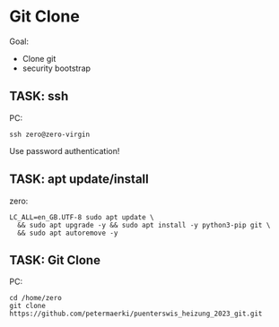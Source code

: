 # Git Clone

Goal:
* Clone git
* security bootstrap

## TASK: ssh

PC:
```
ssh zero@zero-virgin
```

Use password authentication!

## TASK: apt update/install

zero:
```
LC_ALL=en_GB.UTF-8 sudo apt update \
  && sudo apt upgrade -y && sudo apt install -y python3-pip git \
  && sudo apt autoremove -y
```


## TASK: Git Clone

PC:
```
cd /home/zero
git clone https://github.com/petermaerki/puenterswis_heizung_2023_git.git
```
